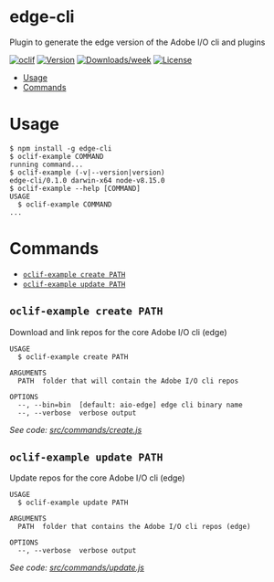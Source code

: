 edge-cli
========

Plugin to generate the edge version of the Adobe I/O cli and plugins

[![oclif](https://img.shields.io/badge/cli-oclif-brightgreen.svg)](https://oclif.io)
[![Version](https://img.shields.io/npm/v/edge-cli.svg)](https://npmjs.org/package/edge-cli)
[![Downloads/week](https://img.shields.io/npm/dw/edge-cli.svg)](https://npmjs.org/package/edge-cli)
[![License](https://img.shields.io/npm/l/edge-cli.svg)](https://github.com/adobe/aio-cli-edge/blob/master/package.json)

<!-- toc -->
* [Usage](#usage)
* [Commands](#commands)
<!-- tocstop -->
# Usage
<!-- usage -->
```sh-session
$ npm install -g edge-cli
$ oclif-example COMMAND
running command...
$ oclif-example (-v|--version|version)
edge-cli/0.1.0 darwin-x64 node-v8.15.0
$ oclif-example --help [COMMAND]
USAGE
  $ oclif-example COMMAND
...
```
<!-- usagestop -->
# Commands
<!-- commands -->
* [`oclif-example create PATH`](#oclif-example-create-path)
* [`oclif-example update PATH`](#oclif-example-update-path)

## `oclif-example create PATH`

Download and link repos for the core Adobe I/O cli (edge)

```
USAGE
  $ oclif-example create PATH

ARGUMENTS
  PATH  folder that will contain the Adobe I/O cli repos

OPTIONS
  --, --bin=bin  [default: aio-edge] edge cli binary name
  --, --verbose  verbose output
```

_See code: [src/commands/create.js](https://github.com/adobe/aio-cli-edge/blob/v0.1.0/src/commands/create.js)_

## `oclif-example update PATH`

Update repos for the core Adobe I/O cli (edge)

```
USAGE
  $ oclif-example update PATH

ARGUMENTS
  PATH  folder that contains the Adobe I/O cli repos (edge)

OPTIONS
  --, --verbose  verbose output
```

_See code: [src/commands/update.js](https://github.com/adobe/aio-cli-edge/blob/v0.1.0/src/commands/update.js)_
<!-- commandsstop -->
